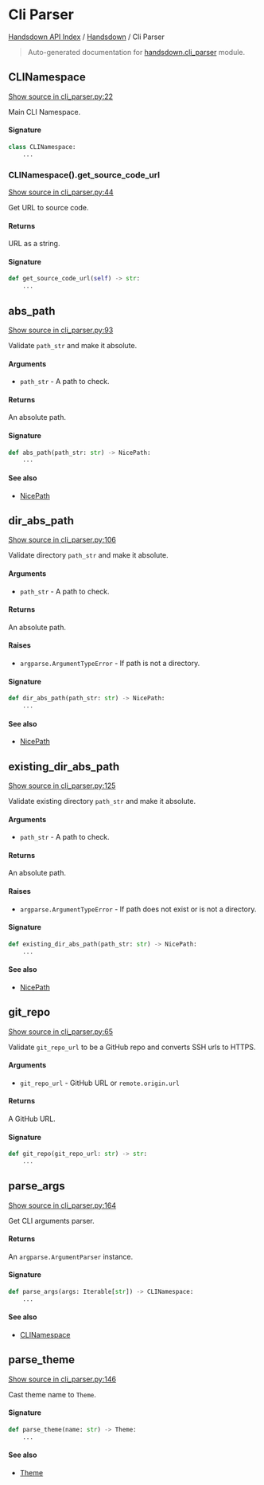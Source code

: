 # Cli Parser

[Handsdown API Index](../README.md#handsdown-api-index) / [Handsdown](./index.md#handsdown) / Cli Parser

> Auto-generated documentation for [handsdown.cli_parser](https://github.com/vemel/handsdown/blob/main/handsdown/cli_parser.py) module.

## CLINamespace

[Show source in cli_parser.py:22](https://github.com/vemel/handsdown/blob/main/handsdown/cli_parser.py#L22)

Main CLI Namespace.

#### Signature

```python
class CLINamespace:
    ...
```

### CLINamespace().get_source_code_url

[Show source in cli_parser.py:44](https://github.com/vemel/handsdown/blob/main/handsdown/cli_parser.py#L44)

Get URL to source code.

#### Returns

URL as a string.

#### Signature

```python
def get_source_code_url(self) -> str:
    ...
```



## abs_path

[Show source in cli_parser.py:93](https://github.com/vemel/handsdown/blob/main/handsdown/cli_parser.py#L93)

Validate `path_str` and make it absolute.

#### Arguments

- `path_str` - A path to check.

#### Returns

An absolute path.

#### Signature

```python
def abs_path(path_str: str) -> NicePath:
    ...
```

#### See also

- [NicePath](utils/nice_path.md#nicepath)



## dir_abs_path

[Show source in cli_parser.py:106](https://github.com/vemel/handsdown/blob/main/handsdown/cli_parser.py#L106)

Validate directory `path_str` and make it absolute.

#### Arguments

- `path_str` - A path to check.

#### Returns

An absolute path.

#### Raises

- `argparse.ArgumentTypeError` - If path is not a directory.

#### Signature

```python
def dir_abs_path(path_str: str) -> NicePath:
    ...
```

#### See also

- [NicePath](utils/nice_path.md#nicepath)



## existing_dir_abs_path

[Show source in cli_parser.py:125](https://github.com/vemel/handsdown/blob/main/handsdown/cli_parser.py#L125)

Validate existing directory `path_str` and make it absolute.

#### Arguments

- `path_str` - A path to check.

#### Returns

An absolute path.

#### Raises

- `argparse.ArgumentTypeError` - If path does not exist or is not a directory.

#### Signature

```python
def existing_dir_abs_path(path_str: str) -> NicePath:
    ...
```

#### See also

- [NicePath](utils/nice_path.md#nicepath)



## git_repo

[Show source in cli_parser.py:65](https://github.com/vemel/handsdown/blob/main/handsdown/cli_parser.py#L65)

Validate `git_repo_url` to be a GitHub repo and converts SSH urls to HTTPS.

#### Arguments

- `git_repo_url` - GitHub URL or `remote.origin.url`

#### Returns

A GitHub URL.

#### Signature

```python
def git_repo(git_repo_url: str) -> str:
    ...
```



## parse_args

[Show source in cli_parser.py:164](https://github.com/vemel/handsdown/blob/main/handsdown/cli_parser.py#L164)

Get CLI arguments parser.

#### Returns

An `argparse.ArgumentParser` instance.

#### Signature

```python
def parse_args(args: Iterable[str]) -> CLINamespace:
    ...
```

#### See also

- [CLINamespace](#clinamespace)



## parse_theme

[Show source in cli_parser.py:146](https://github.com/vemel/handsdown/blob/main/handsdown/cli_parser.py#L146)

Cast theme name to `Theme`.

#### Signature

```python
def parse_theme(name: str) -> Theme:
    ...
```

#### See also

- [Theme](./constants.md#theme)
